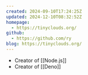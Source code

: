 ```yaml
---
created: 2024-09-10T17:24:25Z
updated: 2024-12-10T08:32:52Z
homepage:
  - https://tinyclouds.org/
github:
  - https://github.com/ry
blog: https://tinyclouds.org/
---
```

- Creator of [[Node.js]]
- Creator of [[Deno]]